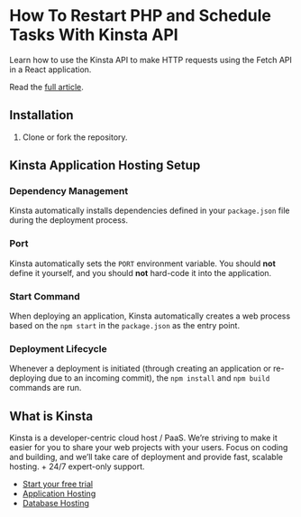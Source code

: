 <!-- ![image](/public/schedule-kinsta-api.jpg). -->

# How To Restart PHP and Schedule Tasks With Kinsta API

Learn how to use the Kinsta API to make HTTP requests using the Fetch API in a React application.

Read the [full article](https://kinsta.com/blog/restart-php-api/).

## Installation
1. Clone or fork the repository.

## Kinsta Application Hosting Setup
### Dependency Management

Kinsta automatically installs dependencies defined in your `package.json` file during the deployment process.

### Port

Kinsta automatically sets the `PORT` environment variable. You should **not** define it yourself, and you should **not** hard-code it into the application.

### Start Command

When deploying an application, Kinsta automatically creates a web process based on the `npm start` in the `package.json` as the entry point.

### Deployment Lifecycle

Whenever a deployment is initiated (through creating an application or re-deploying due to an incoming commit), the `npm install` and `npm build` commands are run.

## What is Kinsta
Kinsta is a developer-centric cloud host / PaaS. We’re striving to make it easier for you to share your web projects with your users. Focus on coding and building, and we’ll take care of deployment and provide fast, scalable hosting. + 24/7 expert-only support.

- [Start your free trial](https://kinsta.com/signup/?product_type=app-db)
- [Application Hosting](https://kinsta.com/application-hosting)
- [Database Hosting](https://kinsta.com/database-hosting)
